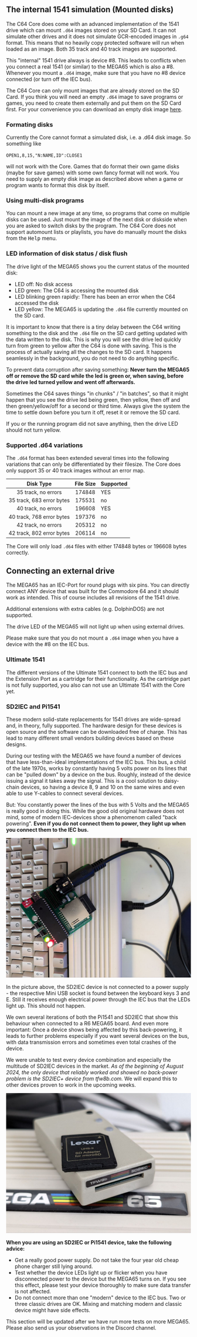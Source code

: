 ## The internal 1541 simulation (Mounted disks)

The C64 Core does come with an advanced implementation of the 1541 drive which can mount ``.d64`` images stored on your SD Card. It can not simulate other drives and it does not simulate GCR-encoded images in ``.g64`` format. This means that no heavily copy protected software will run when loaded as an image. Both 35 track and 40 track images are supported.

This "internal" 1541 drive always is device #8. This leads to conflicts when you connect a real 1541 (or similar) to the MEGA65 which is also a #8. Whenever you mount a ``.d64`` image, make sure that you have no #8 device connected (or turn off the IEC bus).

The C64 Core can only mount images that are already stored on the SD Card. If you think you will need an empty ``.d64`` image to save programs or games, you need to create them externally and put them on the SD Card first. For your convenience you can download an empty disk image [here](empty.d64).

### Formating disks

Currently the Core cannot format a simulated disk, i.e. a .d64 disk image. So something like

``OPEN1,8,15,"N:NAME,ID":CLOSE1``

will not work with the Core. Games that do format their own game disks (maybe for save games) with some own fancy format will not work. You need to supply an empty disk image as described above when a game or program wants to format this disk by itself.

### Using multi-disk programs

You can mount a new image at any time, so programs that come on multiple disks can be used. Just mount the image of the next disk or diskside when you are asked to switch disks by the program. The C64 Core does not support automount lists or playlists, you have do manually mount the disks from the <kbd>Help</kbd> menu.

### LED information of disk status / disk flush
The drive light of the MEGA65 shows you the current status of the mounted disk:

* LED off: No disk access
* LED green: The C64 is accessing the mounted disk
* LED blinking green rapidly: There has been an error when the C64 accessed the disk
* LED yellow: The MEGA65 is updating the ``.d64`` file currently mounted on the SD card.

It is important to know that there is a tiny delay between the C64 writing something to the disk and the ``.d64`` file on the SD card getting updated with the data written to the disk. This is why you will see the drive led quickly turn from green to yellow after the C64 is done with saving. This is the process of actually saving all the changes to the SD card. It happens seamlessly in the background, you do not need to do anything specific.

To prevent data corruption after saving something: **Never turn the MEGA65 off or remove the SD card while the led is green or, when saving, before the drive led turned yellow and went off afterwards.**

Sometimes the C64 saves things "in chunks" / "in batches", so that it might happen that you see the drive led being green, then yellow, then off and then green/yellow/off for a second or third time. Always give the system the time to settle down before you turn it off, reset it or remove the SD card.

If you or the running program did not save anything, then the drive LED should not turn yellow.

### Supported .d64 variations
The ``.d64`` format has been extended several times into the following variations that can only be differentiated by their filesize. The Core does only support 35 or 40 track images without an error map.

| Disk Type  | File Size   | Supported 
|:--------------:|:---------:|:---------------------
|35 track, no errors|174848| YES
|35 track, 683 error bytes|175531|no
|40 track, no errors|196608| YES
|40 track, 768 error bytes|197376|no
|42 track, no errors|205312|no
|42 track, 802 error bytes|206114|no

The Core will only load ``.d64`` files with either 174848 bytes or 196608 bytes correctly.

## Connecting an external drive

The MEGA65 has an IEC-Port for round plugs with six pins. You can directly connect ANY device that was built for the Commodore 64 and it should work as intended. This of course includes all revisions of the 1541 drive.

Additional extensions with extra cables (e.g. DolphinDOS) are not supported.

The drive LED of the MEGA65 will not light up when using external drives.

Please make sure that you do not mount a ``.d64`` image when you have a device with the #8 on the IEC bus.

### Ultimate 1541
The different versions of the Ultimate 1541 connect to both the IEC bus and the Extension Port as a cartridge for their functionality. As the cartridge part is not fully supported, you also can not use an Ultimate 1541 with the Core yet.

### SD2IEC and Pi1541
These modern solid-state replacements for 1541 drives are wide-spread and, in theory, fully supported. The hardware design for these devices is open source and the software can be downloaded free of charge. This has lead to many different small vendors building devices based on these designs.

During our testing with the MEGA65 we have found a number of devices that have less-than-ideal implementations of the IEC bus. This bus, a child of the late 1970s, works by constantly having 5 volts power on its lines that can be "pulled down" by a device on the bus. Roughly, instead of the device issuing a signal it takes away the signal. This is a cool solution to daisy-chain devices, so having a device 8, 9 and 10 on  the same wires and even able to use Y-cables to connect several devices.

But: You constantly power the lines of the bus with 5 Volts and the MEGA65 is really good in doing this. While the good old original hardware does not mind, some of modern IEC-devices show a phenomenom called "back powering". **Even if you do not connect them to power, they light up when you connect them to the IEC bus.**

![SD2IECBackpower](sd2iecbackpower.jpg)

In the picture above, the SD2IEC device is not connected to a power supply - the respective Mini USB socket is found between the keyboard keys 3 and E. Still it receives enough electrical power through the IEC bus that the LEDs light up. This should not happen.

We own several iterations of both the Pi1541 and SD2IEC that show this behaviour when connected to a R6 MEGA65 board. And even more important: Once a device shows being affected by this back-powering, it leads to further problems especially if you want several devices on the bus, with data transmission errors and sometimes even total crashes of the device.

We were unable to test every device combination and especially the multitude of SD2IEC devices in the market. *As of the beginning of August 2024, the only device that reliably worked and showed no back-power problem is the SD2IEC+ device from tfw8b.com.* We will expand this to other devices proven to work in the upcoming weeks.

![SD2IEC](tfw8bsd2iec.jpg) 

**When you are using an SD2IEC or Pi1541 device, take the following advice:**
* Get a really good power supply. Do not take the four year old cheap phone charger still lying around.
* Test whether the device LEDs light up or flicker when you have disconnected power to the device but the MEGA65 turns on. If you see this effect, please test your device thoroughly to make sure data transfer is not affected.
* Do not connect more than one "modern" device to the IEC bus. Two or three classic drives are OK. Mixing and matching modern and classic device might have side effects.

This section will be updated after we have run more tests on more MEGA65. Please also send us your observations in the Discord channel.